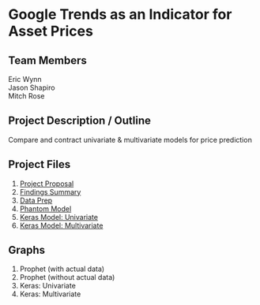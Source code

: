# Google Trends as an Indicator for Asset Prices

## Team Members

Eric Wynn  
Jason Shapiro  
Mitch Rose

## Project Description / Outline

Compare and contract univariate & multivariate models for price prediction

## Project Files

1. [Project Proposal](PROPOSAL.md)
1. [Findings Summary](FindingsSummary.md)
1. [Data Prep](App/Data_Preparation.ipynb)
1. [Phantom Model](App/Prophet_Model.ipynb)
1. [Keras Model: Univariate](App/TensorFlow_Model_FNG_Price.ipynb)
1. [Keras Model: Multivariate](App/TensorFlow_Multi.ipynb)

## Graphs

1. Prophet (with actual data)
1. Prophet (without actual data)
1. Keras: Univariate
1. Keras: Multivariate
